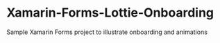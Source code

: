 # Xamarin-Forms-Lottie-Onboarding
Sample Xamarin Forms project to illustrate onboarding and animations
